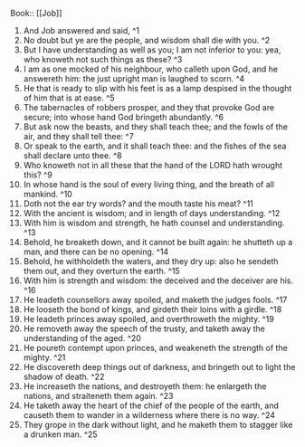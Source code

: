  Book:: [[Job]]
 1. And Job answered and said, ^1
 2. No doubt but ye are the people, and wisdom shall die with you. ^2
 3. But I have understanding as well as you; I am not inferior to you: yea, who knoweth not such things as these? ^3
 4. I am as one mocked of his neighbour, who calleth upon God, and he answereth him: the just upright man is laughed to scorn. ^4
 5. He that is ready to slip with his feet is as a lamp despised in the thought of him that is at ease. ^5
 6. The tabernacles of robbers prosper, and they that provoke God are secure; into whose hand God bringeth abundantly. ^6
 7. But ask now the beasts, and they shall teach thee; and the fowls of the air, and they shall tell thee: ^7
 8. Or speak to the earth, and it shall teach thee: and the fishes of the sea shall declare unto thee. ^8
 9. Who knoweth not in all these that the hand of the LORD hath wrought this? ^9
 10. In whose hand is the soul of every living thing, and the breath of all mankind. ^10
 11. Doth not the ear try words? and the mouth taste his meat? ^11
 12. With the ancient is wisdom; and in length of days understanding. ^12
 13. With him is wisdom and strength, he hath counsel and understanding. ^13
 14. Behold, he breaketh down, and it cannot be built again: he shutteth up a man, and there can be no opening. ^14
 15. Behold, he withholdeth the waters, and they dry up: also he sendeth them out, and they overturn the earth. ^15
 16. With him is strength and wisdom: the deceived and the deceiver are his. ^16
 17. He leadeth counsellors away spoiled, and maketh the judges fools. ^17
 18. He looseth the bond of kings, and girdeth their loins with a girdle. ^18
 19. He leadeth princes away spoiled, and overthroweth the mighty. ^19
 20. He removeth away the speech of the trusty, and taketh away the understanding of the aged. ^20
 21. He poureth contempt upon princes, and weakeneth the strength of the mighty. ^21
 22. He discovereth deep things out of darkness, and bringeth out to light the shadow of death. ^22
 23. He increaseth the nations, and destroyeth them: he enlargeth the nations, and straiteneth them again. ^23
 24. He taketh away the heart of the chief of the people of the earth, and causeth them to wander in a wilderness where there is no way. ^24
 25. They grope in the dark without light, and he maketh them to stagger like a drunken man. ^25
